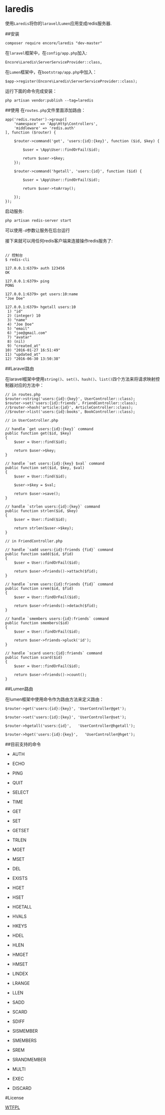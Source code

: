 # laredis

使用`Laredis`将你的`laravel`/`Lumen`应用变成redis服务器.


##安装

```
composer require encore/laredis "dev-master"
```

在`laravel`框架中，在`config/app.php`加入:
```
Encore\Laredis\ServerServiceProvider::class,
```

在`Lumen`框架中，在`bootstrap/app.php`中加入：
```
$app->register(Encore\Laredis\ServerServiceProvider::class);
```

运行下面的命令完成安装：
```
php artisan vendor:publish --tag=laredis
```

##使用
在`routes.php`文件里面添加路由：
```
app('redis.router')->group([
    'namespace' => 'App\Http\Controllers',
    'middleware' => 'redis.auth'
], function ($router) {

    $router->command('get', 'users:{id}:{key}', function ($id, $key) {

        $user = \App\User::findOrFail($id);

        return $user->$key;
    });

    $router->command('hgetall', 'users:{id}', function ($id) {
    
        $user = \App\User::findOrFail($id);
        
        return $user->toArray();
        
    });
});
```

启动服务:
```
php artisan redis-server start
```

可以使用`-d`参数让服务在后台运行

接下来就可以用任何redis客户端来连接操作redis服务了:

```

// 控制台
$ redis-cli

127.0.0.1:6379> auth 123456
OK

127.0.0.1:6379> ping
PONG

127.0.0.1:6379> get users:10:name
"Joe Doe"

127.0.0.1:6379> hgetall users:10
 1) "id"
 2) (integer) 10
 3) "name"
 4) "Joe Doe"
 5) "email"
 6) "joe@gmail.com"
 7) "avatar"
 8) (nil)
 9) "created_at"
10) "2016-01-27 16:51:49"
11) "updated_at"
12) "2016-06-30 13:50:38"

```

##Laravel路由

在laravel框架中使用`string()`、`set()`、`hash()`、`list()`四个方法来将请求映射控制器对应的方法中：

```
// in routes.php
$router->string('users:{id}:{key}', UserController::class);
$router->set('users:{id}:friends', FriendController::class);
//$router->hash('article:{id}', ArticleController::class);
//$router->list('users:{id}:books', BookController::class);

// in UserController.php

// handle `get users:{id}:{key}` command
public function get($id, $key)
{
    $user = User::find($id);

    return $user->$key;
}

// handle `set users:{id}:{key} $val` command
public function set($id, $key, $val)
{
    $user = User::find($id);

    $user->$key = $val;

    return $user->save();
}

// handle `strlen users:{id}:{key}` command
public function strlen($id, $key)
{
    $user = User::find($id);

    return strlen($user->$key);
}

// in FriendController.php

// handle `sadd users:{id}:friends {fid}` command
public function sadd($id, $fid)
{
    $user = User::findOrFail($id);

    return $user->friends()->attach($fid);
}

// handle `srem users:{id}:friends {fid}` command
public function srem($id, $fid)
{
    $user = User::findOrFail($id);

    return $user->friends()->detach($fid);
}

// handle `smembers users:{id}:friends` command
public function smembers($id)
{
    $user = User::findOrFail($id);

    return $user->friends->pluck('id');
}

// handle `scard users:{id}:friends` command
public function scard($id)
{
    $user = User::findOrFail($id);

    return $user->friends()->count();
}
```

##Lumen路由

在lumen框架中使用命令作为路由方法来定义路由：

```
$router->get('users:{id}:{key}', 'UserController@get');

$router->set('users:{id}:{key}', 'UserController@set');

$router->hgetall('users:{id}',   'UserController@hgetall');

$router->hget('users:{id}:{key}',   'UserController@hget');
```

##目前支持的命令

+ AUTH
+ ECHO
+ PING
+ QUIT
+ SELECT

+ TIME

+ GET
+ SET
+ GETSET
+ TRLEN
+ MGET
+ MSET

+ DEL
+ EXISTS

+ HGET
+ HSET
+ HGETALL
+ HVALS
+ HKEYS
+ HDEL
+ HLEN
+ HMGET
+ HMSET

+ LINDEX
+ LRANGE
+ LLEN

+ SADD
+ SCARD
+ SDIFF
+ SISMEMBER
+ SMEMBERS
+ SREM
+ SRANDMEMBER

+ MULTI
+ EXEC
+ DISCARD

#License

[WTFPL](http://www.wtfpl.net/)

